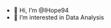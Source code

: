 - 👋 Hi, I’m @IHope94
- 👀 I’m interested in Data Analysis 


<!---
IHope94/IHope94 is a ✨ special ✨ repository because its `README.md` (this file) appears on your GitHub profile.
You can click the Preview link to take a look at your changes.
--->
